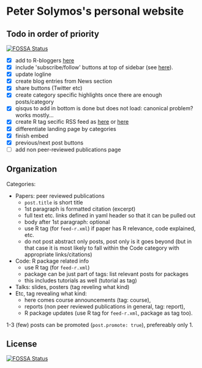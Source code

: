 Peter Solymos's personal website
==========

## Todo in order of priority
[![FOSSA Status](https://app.fossa.io/api/projects/git%2Bgithub.com%2Fpsolymos%2Fpsolymos.github.io.svg?type=shield)](https://app.fossa.io/projects/git%2Bgithub.com%2Fpsolymos%2Fpsolymos.github.io?ref=badge_shield)


- [x] add to R-bloggers [here](http://www.r-bloggers.com/add-your-blog/)
- [x] include 'subscribe/follow' buttons at top of sidebar
  (see [here](http://coschedule.com/blog/write-a-great-blog-post/)).
- [x] update logline
- [x] create blog entries from News section
- [x] share buttons (Twitter etc)
- [x] create category specific highlights once there are enough posts/category
- [x] qisqus to add in bottom is done but does not load: canonical problem? works mostly...
- [x] create R tag secific RSS feed as [here](http://jekyll.tips/tutorials/rss-feed/) or [here](https://github.com/snaptortoise/jekyll-rss-feeds/blob/master/feed.xml)
- [x] differentiate landing page by categories
- [x] finish embed
- [x] previous/next post buttons
- [ ] add non peer-reviewed publications page

## Organization

Categories:

* Papers: peer reviewed publications
  - `post.title` is short title
  - 1st paragraph is formatted citation (excerpt)
  - full text etc. links defined in yaml header so that it can be pulled out
  - body after 1st paragraph: optional
  - use R tag (for `feed-r.xml`) if paper has R relevance, code explained, etc.
  - do not post abstract only posts, post only is it goes beyond
    (but in that case it is most likely to fall within the Code category
    with appropriate links/citations)
* Code: R package related info
  - use R tag (for `feed-r.xml`)
  - package can be just part of tags: list relevant posts for packages
  - this includes tutorials as well (tutorial as tag)
* Talks: slides, posters (tag reveling what kind)
* Etc, tag revealing what kind:
  - here comes course announcements (tag: course),
  - reports (non peer reviewed publications in general, tag: report),
  - R package updates (use R tag for `feed-r.xml`, package as tag too).

1-3 (few) posts can be promoted (`post.promote: true`), prefereably only 1.


## License
[![FOSSA Status](https://app.fossa.io/api/projects/git%2Bgithub.com%2Fpsolymos%2Fpsolymos.github.io.svg?type=large)](https://app.fossa.io/projects/git%2Bgithub.com%2Fpsolymos%2Fpsolymos.github.io?ref=badge_large)